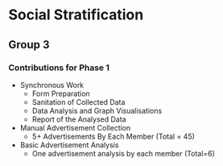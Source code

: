 # Social Stratification

## Group 3

### Contributions for Phase 1

-   Synchronous Work
    -   Form Preparation
    -   Sanitation of Collected Data
    -   Data Analysis and Graph Visualisations
    -   Report of the Analysed Data
-   Manual Advertisement Collection
    -   5+ Advertisements By Each Member (Total = 45)
-   Basic Advertisement Analysis
    -   One advertisement analysis by each member (Total=6)
